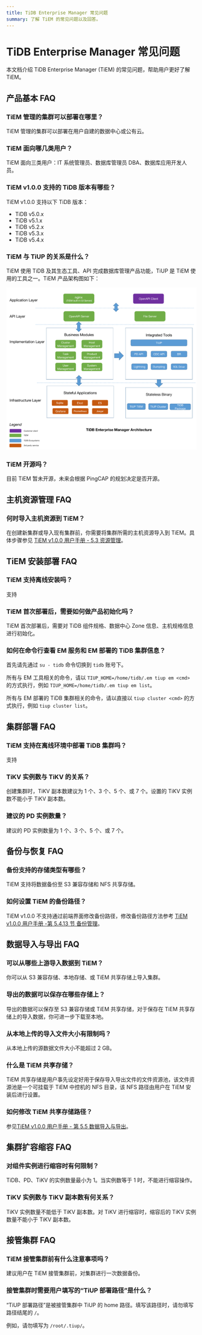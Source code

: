 ```yaml
---
title: TiDB Enterprise Manager 常见问题
summary: 了解 TiEM 的常见问题以及回答。
---
```


# TiDB Enterprise Manager 常见问题

本文档介绍 TiDB Enterprise Manager (TiEM) 的常见问题，帮助用户更好了解 TiEM。

## 产品基本 FAQ

### TiEM 管理的集群可以部署在哪里？

TiEM 管理的集群可以部署在用户自建的数据中心或公有云。

### TiEM 面向哪几类用户？

TiEM 面向三类用户：IT 系统管理员、数据库管理员 DBA、数据库应用开发人员。

### TiEM v1.0.0 支持的 TiDB 版本有哪些？

TiEM v1.0.0 支持以下 TiDB 版本：

- TiDB v5.0.x
- TiDB v5.1.x
- TiDB v5.2.x
- TiDB v5.3.x
- TiDB v5.4.x

### TiEM 与 TiUP 的关系是什么？

TiEM 使用 TiDB 及其生态工具、API 完成数据库管理产品功能，TiUP 是 TiEM 使用的工具之一。TiEM 产品架构图如下：

![TiEM 架构图](/media/tiem/tiem-architecture.png)

### TiEM 开源吗？

目前 TiEM 暂未开源，未来会根据 PingCAP 的规划决定是否开源。

## 主机资源管理 FAQ

### 何时导入主机资源到 TiEM？

在创建新集群或导入现有集群前，你需要将集群所需的主机资源导入到 TiEM。具体步骤参见 [TiEM v1.0.0 用户手册 - 5.3 资源管理](/tiem/tiem-manage-host-resources.md)。

## TiEM 安装部署 FAQ

### TiEM 支持离线安装吗？

支持

### TiEM 首次部署后，需要如何做产品初始化吗？

TiEM 首次部署后，需要对 TiDB 组件规格、数据中心 Zone 信息、主机规格信息进行初始化。

### 如何在命令行查看 EM 服务和 EM 部署的 TiDB 集群信息？

首先请先通过 `su - tidb` 命令切换到 `tidb` 账号下。

所有与 EM 工具相关的命令，请以 `TIUP_HOME=/home/tidb/.em tiup em <cmd>` 的方式执行，例如 `TIUP_HOME=/home/tidb/.em tiup em list`。

所有与 EM 部署的 TiDB 集群相关的命令，请以直接以 `tiup cluster <cmd>` 的方式执行，例如 `tiup cluster list`。

## 集群部署 FAQ

### TiEM 支持在离线环境中部署 TiDB 集群吗？

支持

### TiKV 实例数与 TiKV 的关系？

创建集群时，TiKV 副本数建议为 1 个、3 个、5 个、或 7 个。设置的 TiKV 实例数不能小于 TiKV  副本数。

### 建议的 PD 实例数量？

建议的 PD 实例数量为 1 个、3 个、5 个、或 7 个。

## 备份与恢复 FAQ

### 备份支持的存储类型有哪些？

TiEM 支持将数据备份至 S3 兼容存储和 NFS 共享存储。

### 如何设置 TiEM 的备份路径？

TiEM v1.0.0 不支持通过前端界面修改备份路径，修改备份路径方法参考 [TiEM v1.0.0 用户手册 -第 5.4.13 节 备份管理](/tiem/tiem-manage-clusters.md)。

## 数据导入与导出 FAQ

### 可以从哪些上游导入数据到 TiEM？

你可以从 S3 兼容存储、本地存储、或 TiEM 共享存储上导入集群。

### 导出的数据可以保存在哪些存储上？

导出的数据可以保存至 S3 兼容存储或 TiEM 共享存储，对于保存在 TiEM 共享存储上的导入数据，你可进一步下载至本地。

### 从本地上传的导入文件大小有限制吗？

从本地上传的源数据文件大小不能超过 2 GB。

### 什么是 TiEM 共享存储？

TiEM 共享存储是用户事先设定好用于保存导入导出文件的文件资源池，该文件资源池是一个可挂载于 TiEM 中控机的 NFS 目录，该 NFS 路径由用户在 TiEM 安装后进行设置。

### 如何修改 TiEM 共享存储路径？

参见[TiEM v1.0.0 用户手册 - 第 5.5 数据导入与导出](/tiem/tiem-import-and-export-data.md)。

## 集群扩容缩容 FAQ

### 对组件实例进行缩容时有何限制？

TiDB、PD、TiKV 的实例数量最小为 1。当实例数等于 1 时，不能进行缩容操作。

### TiKV 实例数与 TiKV 副本数有何关系？

TiKV 实例数量不能低于 TiKV 副本数。对 TiKV 进行缩容时，缩容后的 TiKV 实例数量不能小于 TiKV 副本数。

## 接管集群 FAQ

### TiEM 接管集群前有什么注意事项吗？

建议用户在 TiEM 接管集群前，对集群进行一次数据备份。

### 接管集群时需要用户填写的“TiUP 部署路径”是什么？

“TiUP 部署路径”是被接管集群中 TiUP 的 home 路径。填写该路径时，请勿填写路径结尾的 `/`。

例如，请勿填写为 `/root/.tiup/`。

